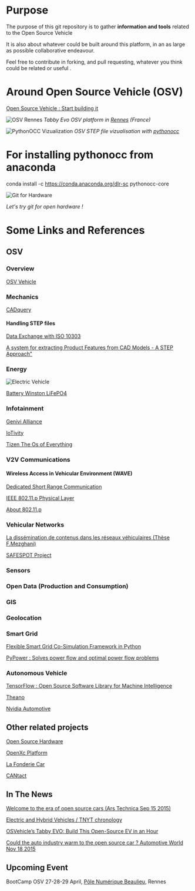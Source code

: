 # Purpose

The purpose of this git repository is to gather **information and tools** related to the Open Source Vehicle 

It is also about whatever could be built around this platform, in an as large as possible collaborative endeavour. 

Feel free to contribute in forking, and pull requesting, whatever you think could be related or useful .

# Around Open Source Vehicle (OSV) 

[Open Source Vehicle : Start building it](https://vimeo.com/77204604)

![OSV Rennes](doc/images/TabbyRennes.png)
*Tabby Evo OSV platform in [Rennes](https://www.youtube.com/watch?v=FPVHDXOOg88) (France)*

![PythonOCC Vizualization](doc/images/tabbyocc.png)
*OSV STEP file vizualisation with [pythonocc](http://www.pythonocc.org/)*

# For installing pythonocc from anaconda

conda install -c https://conda.anaconda.org/dlr-sc pythonocc-core

![Git for Hardware](doc/images/git.png)

*Let's try git for open hardware !* 



 
# Some Links and References

## OSV 

### Overview 

[OSV Vehicle](https://www.osvehicle.com/)

### Mechanics 

[CADquery](http://dcowden.github.io/cadquery/intro.html)

#### Handling STEP files 

[Data Exchange with ISO 10303](http://stepcode.org)

[A system for extracting Product Features from CAD Models - A STEP Approach"](http://www.m-hikari.com/ces/ces2008/ces1-4-2008/deshpandeCES1-4-2008.pdf)

### Energy 


![Electric Vehicle](doc/images/AC-synoptic.png)

[Battery Winston LiFePO4](http://www.ev-power.eu/LiFeYPO4-batteries-12V-1-1/)

### Infotainment 

[Genivi Alliance](http://www.genivi.org/)

[IoTivity](https://blogs.s-osg.org/iotivity-ready-automotive/?utm_source=twitterfeed&utm_medium=twitter)

[Tizen The Os of Everything](https://www.tizen.org/fr)

### V2V Communications

#### Wireless Access in Vehicular Environment (WAVE)

[Dedicated Short Range Communication](http://www.cvt-project.ir/Admin/Files/eventAttachments/109.pdf)

[IEEE 802.11.p Physical Layer](http://www.iaeng.org/publication/WCECS2014/WCECS2014_pp691-698.pdf) 

[About 802.11.p](doc/communications/80211p.md)

### Vehicular Networks 

[La dissémination de contenus dans les réseaux véhiculaires (Thèse F.Mezghani) ](https://oatao.univ-toulouse.fr/14471/1/Mezghani_Farouk_INPT.pdf)

[SAFESPOT Project](http://www.safespot-eu.org/)

### Sensors

### Open Data (Production and Consumption)

### GIS 

### Geolocation 

### Smart Grid 

[Flexible Smart Grid Co-Simulation Framework in Python](http://mosaik.offis.de/)

[PyPower : Solves power flow and optimal power flow problems](https://pypi.python.org/pypi/PYPOWER/4.0.1)

### Autonomous Vehicle

[TensorFlow : Open Source Software Library for Machine Intelligence ](https://www.tensorflow.org/)

[Theano](http://deeplearning.net/software/theano/)

[Nvidia Automotive](http://www.nvidia.com/object/drive-automotive-technology.html)

## Other related projects 

[Open Source Hardware](https://en.wikipedia.org/wiki/Open-source_hardware)

[OpenXc Platform](http://openxcplatform.com/)

[La Fonderie Car](https://lafonderie-idf.fr/fonderie-car/)

[CANtact](http://linklayer.github.io/cantact/)

## In The News 

[Welcome to the era of open source cars (Ars Technica Sep 15 2015) ](http://arstechnica.com/cars/2015/09/open-source-design-is-changing-the-way-we-make-cars/)

[Electric and Hybrid Vehicles / TNYT chronology](http://topics.nytimes.com/top/reference/timestopics/subjects/e/electric_vehicles/index.html?&inline=nyt-classifier)

[OSVehicle’s Tabby EVO: Build This Open-Source EV in an Hour](http://makezine.com/2015/05/13/osvehicles-tabby-evo-build-open-source-ev-hour/)

 
[Could the auto industry warm to the open source car ? Automotive World Nov 18 2015](http://www.automotiveworld.com/analysis/auto-industry-warm-open-source-car/)

## Upcoming Event

BootCamp OSV 27-28-29 April, [Pôle Numérique Beaulieu](https://campusnumerique.ueb.eu/Rennes_Est.html), Rennes  

